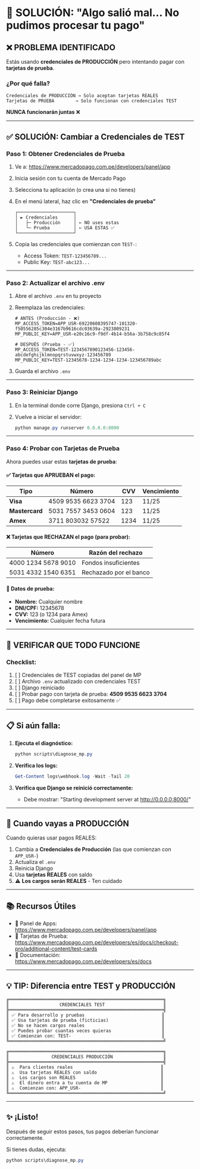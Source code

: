 # 🔴 SOLUCIÓN: "Algo salió mal... No pudimos procesar tu pago"

## ❌ PROBLEMA IDENTIFICADO

Estás usando **credenciales de PRODUCCIÓN** pero intentando pagar con **tarjetas de prueba**.

### ¿Por qué falla?

```
Credenciales de PRODUCCIÓN → Solo aceptan tarjetas REALES
Tarjetas de PRUEBA        → Solo funcionan con credenciales TEST
```

**NUNCA funcionarán juntas** ❌

---

## ✅ SOLUCIÓN: Cambiar a Credenciales de TEST

### Paso 1: Obtener Credenciales de Prueba

1. Ve a: https://www.mercadopago.com.pe/developers/panel/app

2. Inicia sesión con tu cuenta de Mercado Pago

3. Selecciona tu aplicación (o crea una si no tienes)

4. En el menú lateral, haz clic en **"Credenciales de prueba"**
   
   ```
   ┌─────────────────────┐
   │ ► Credenciales      │
   │   ├─ Producción     │ ← NO uses estas
   │   └─ Prueba         │ ← USA ESTAS ✅
   └─────────────────────┘
   ```

5. Copia las credenciales que comienzan con `TEST-`:
   - Access Token: `TEST-123456789...`
   - Public Key: `TEST-abc123...`

---

### Paso 2: Actualizar el archivo .env

1. Abre el archivo `.env` en tu proyecto

2. Reemplaza las credenciales:

   ```env
   # ANTES (Producción - ❌)
   MP_ACCESS_TOKEN=APP_USR-69220608395747-101320-f50556285c304e3167b9616cdc03639a-2923809231
   MP_PUBLIC_KEY=APP_USR-e20c16c9-f9df-4b14-b56a-3b758c9c85f4
   
   # DESPUÉS (Prueba - ✅)
   MP_ACCESS_TOKEN=TEST-1234567890123456-123456-abcdefghijklmnopqrstuvwxyz-123456789
   MP_PUBLIC_KEY=TEST-12345678-1234-1234-1234-123456789abc
   ```

3. Guarda el archivo `.env`

---

### Paso 3: Reiniciar Django

1. En la terminal donde corre Django, presiona `Ctrl + C`

2. Vuelve a iniciar el servidor:
   ```powershell
   python manage.py runserver 0.0.0.0:8000
   ```

---

### Paso 4: Probar con Tarjetas de Prueba

Ahora puedes usar estas **tarjetas de prueba**:

#### ✅ Tarjetas que APRUEBAN el pago:

| Tipo | Número | CVV | Vencimiento |
|------|--------|-----|-------------|
| **Visa** | 4509 9535 6623 3704 | 123 | 11/25 |
| **Mastercard** | 5031 7557 3453 0604 | 123 | 11/25 |
| **Amex** | 3711 803032 57522 | 1234 | 11/25 |

#### ❌ Tarjetas que RECHAZAN el pago (para probar):

| Número | Razón del rechazo |
|--------|-------------------|
| 4000 1234 5678 9010 | Fondos insuficientes |
| 5031 4332 1540 6351 | Rechazado por el banco |

#### 📝 Datos de prueba:

- **Nombre:** Cualquier nombre
- **DNI/CPF:** 12345678
- **CVV:** 123 (o 1234 para Amex)
- **Vencimiento:** Cualquier fecha futura

---

## 🎯 VERIFICAR QUE TODO FUNCIONE

### Checklist:

1. [ ] Credenciales de TEST copiadas del panel de MP
2. [ ] Archivo `.env` actualizado con credenciales TEST
3. [ ] Django reiniciado
4. [ ] Probar pago con tarjeta de prueba: **4509 9535 6623 3704**
5. [ ] Pago debe completarse exitosamente ✅

---

## 📋 Si aún falla:

1. **Ejecuta el diagnóstico:**
   ```powershell
   python scripts\diagnose_mp.py
   ```

2. **Verifica los logs:**
   ```powershell
   Get-Content logs\webhook.log -Wait -Tail 20
   ```

3. **Verifica que Django se reinició correctamente:**
   - Debe mostrar: "Starting development server at http://0.0.0.0:8000/"

---

## 🚀 Cuando vayas a PRODUCCIÓN

Cuando quieras usar pagos REALES:

1. Cambia a **Credenciales de Producción** (las que comienzan con `APP_USR-`)
2. Actualiza el `.env`
3. Reinicia Django
4. Usa **tarjetas REALES** con saldo
5. ⚠️ **Los cargos serán REALES** - Ten cuidado

---

## 📚 Recursos Útiles

- 🔗 Panel de Apps: https://www.mercadopago.com.pe/developers/panel/app
- 🔗 Tarjetas de Prueba: https://www.mercadopago.com.pe/developers/es/docs/checkout-pro/additional-content/test-cards
- 🔗 Documentación: https://www.mercadopago.com.pe/developers/es/docs

---

## 💡 TIP: Diferencia entre TEST y PRODUCCIÓN

```
╔══════════════════════════════════════════════════════════╗
║                   CREDENCIALES TEST                      ║
╠══════════════════════════════════════════════════════════╣
║ ✅ Para desarrollo y pruebas                             ║
║ ✅ Usa tarjetas de prueba (ficticias)                    ║
║ ✅ No se hacen cargos reales                             ║
║ ✅ Puedes probar cuantas veces quieras                   ║
║ ✅ Comienzan con: TEST-                                  ║
╚══════════════════════════════════════════════════════════╝

╔══════════════════════════════════════════════════════════╗
║                CREDENCIALES PRODUCCIÓN                   ║
╠══════════════════════════════════════════════════════════╣
║ ⚠️  Para clientes reales                                 ║
║ ⚠️  Usa tarjetas REALES con saldo                        ║
║ ⚠️  Los cargos son REALES                                ║
║ ⚠️  El dinero entra a tu cuenta de MP                    ║
║ ⚠️  Comienzan con: APP_USR-                              ║
╚══════════════════════════════════════════════════════════╝
```

---

## ✨ ¡Listo!

Después de seguir estos pasos, tus pagos deberían funcionar correctamente. 

Si tienes dudas, ejecuta:
```powershell
python scripts\diagnose_mp.py
```

